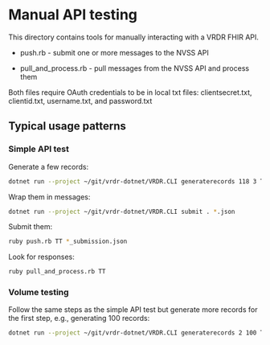 # Manual API testing

This directory contains tools for manually interacting with a VRDR FHIR API.

* push.rb - submit one or more messages to the NVSS API

* pull_and_process.rb - pull messages from the NVSS API and process them

Both files require OAuth credentials to be in local txt files: clientsecret.txt, clientid.txt, username.txt, and password.txt

## Typical usage patterns

### Simple API test

Generate a few records:

```bash
dotnet run --project ~/git/vrdr-dotnet/VRDR.CLI generaterecords 118 3 TT . 2022
```

Wrap them in messages:

```bash
dotnet run --project ~/git/vrdr-dotnet/VRDR.CLI submit . *.json
```

Submit them:

```bash
ruby push.rb TT *_submission.json
```

Look for responses:

```bash
ruby pull_and_process.rb TT
```

### Volume testing

Follow the same steps as the simple API test but generate more records for the first step, e.g., generating 100 records:

```bash
dotnet run --project ~/git/vrdr-dotnet/VRDR.CLI generaterecords 2 100 TT . 2023
```
